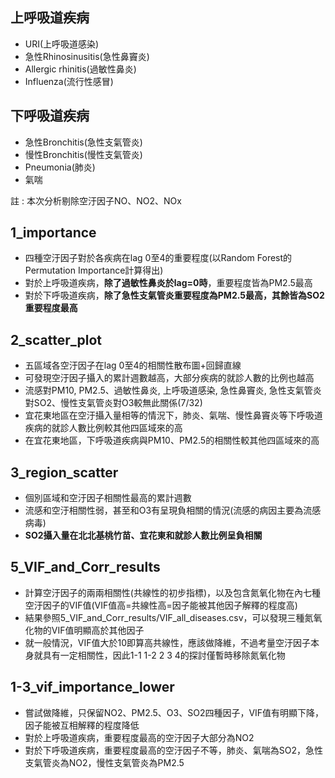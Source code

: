 ## 上呼吸道疾病
* URI(上呼吸道感染)
* 急性Rhinosinusitis(急性鼻竇炎)
* Allergic rhinitis(過敏性鼻炎)
* Influenza(流行性感冒)
## 下呼吸道疾病
* 急性Bronchitis(急性支氣管炎)
* 慢性Bronchitis(慢性支氣管炎)
* Pneumonia(肺炎)
* 氣喘
  
註 : 本次分析剔除空汙因子NO、NO2、NOx  
## 1_importance
* 四種空汙因子對於各疾病在lag 0至4的重要程度(以Random Forest的Permutation Importance計算得出)
* 對於上呼吸道疾病，**除了過敏性鼻炎於lag=0時**，重要程度皆為PM2.5最高
* 對於下呼吸道疾病，**除了急性支氣管炎重要程度為PM2.5最高，其餘皆為SO2重要程度最高**
## 2_scatter_plot
* 五區域各空汙因子在lag 0至4的相關性散布圖+回歸直線
* 可發現空汙因子攝入的累計週數越高，大部分疾病的就診人數的比例也越高
* 流感對PM10, PM2.5、過敏性鼻炎, 上呼吸道感染, 急性鼻竇炎, 急性支氣管炎對SO2、慢性支氣管炎對O3較無此關係(7/32)
* 宜花東地區在空汙攝入量相等的情況下，肺炎、氣喘、慢性鼻竇炎等下呼吸道疾病的就診人數比例較其他四區域來的高
* 在宜花東地區，下呼吸道疾病與PM10、PM2.5的相關性較其他四區域來的高
## 3_region_scatter
* 個別區域和空汙因子相關性最高的累計週數
* 流感和空汙相關性弱，甚至和O3有呈現負相關的情況(流感的病因主要為流感病毒)
* **SO2攝入量在北北基桃竹苗、宜花東和就診人數比例呈負相關**
## 5_VIF_and_Corr_results
* 計算空汙因子的兩兩相關性(共線性的初步指標)，以及包含氮氧化物在內七種空汙因子的VIF值(VIF值高=共線性高=因子能被其他因子解釋的程度高)
* 結果參照5_VIF_and_Corr_results/VIF_all_diseases.csv，可以發現三種氮氧化物的VIF值明顯高於其他因子
* 就一般情況，VIF值大於10即算高共線性，應該做降維，不過考量空汙因子本身就具有一定相關性，因此1-1 1-2 2 3 4的探討僅暫時移除氮氧化物
## 1-3_vif_importance_lower
* 嘗試做降維，只保留NO2、PM2.5、O3、SO2四種因子，VIF值有明顯下降，因子能被互相解釋的程度降低
* 對於上呼吸道疾病，重要程度最高的空汙因子大部分為NO2
* 對於下呼吸道疾病，重要程度最高的空汙因子不等，肺炎、氣喘為SO2，急性支氣管炎為NO2，慢性支氣管炎為PM2.5
